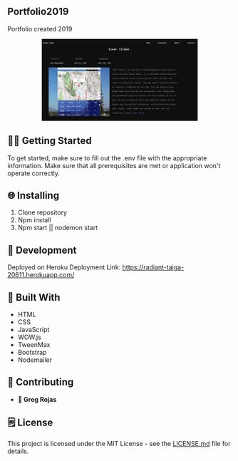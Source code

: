 ## Portfolio2019
Portfolio created 2019
<p align="center">
  <img 
       src="image/Portfolio screen shot .png"
       width="350">
 </p>

## 👨‍💻 **Getting Started**

To get started, make sure to fill out the .env file with the appropriate information. Make sure that all prerequisites are met or application won't operate correctly.

## 🌐 **Installing**

1. Clone repository
2. Npm install
3. Npm start || nodemon start

## 📓 **Development**

Deployed on Heroku
Deployment Link: https://radiant-taiga-20611.herokuapp.com/

## 🔨 **Built With**

* HTML
* CSS
* JavaScript
* WOW.js
* TweenMax
* Bootstrap
* Nodemailer

## 🤝 **Contributing**

* **👤 Greg Rojas**

## 🗒 **License**

This project is licensed under the MIT License - see the [LICENSE.md](LICENSE.md) file for details.
